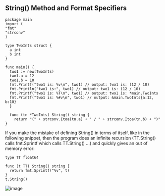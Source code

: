 ## String() Method and Format Specifiers

```golang
package main
import (
"fmt"
"strconv"
)

type TwoInts struct {
  a int
  b int
}

func main() {
  two1 := new(TwoInts)
  two1.a = 12
  two1.b = 10
  fmt.Printf("two1 is: %v\n", two1) // output: two1 is: (12 / 10)
  fmt.Println("two1 is:", two1) // output: two1 is: (12 / 10)
  fmt.Printf("two1 is: %T\n", two1) // output: two1 is: *main.TwoInts
  fmt.Printf("two1 is: %#v\n", two1) // output: &main.TwoInts{a:12, b:10}
  }

  func (tn *TwoInts) String() string {
    return "(" + strconv.Itoa(tn.a) + " / " + strconv.Itoa(tn.b) + ")"
}
```

If you make the mistake of defining String() in terms of itself, like in the following snippet, then the program does an infinite recursion (TT.String() calls fmt.Sprintf which calls TT.String() …) and quickly gives an out of memory error:

```golang
type TT float64

func (t TT) String() string {
  return fmt.Sprintf("%v", t)
}
t.String()
```

![image](https://github.com/user-attachments/assets/f0c6f663-9a12-4425-83ad-a1089b1c27dd)
